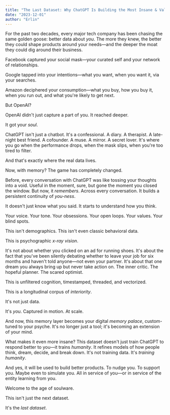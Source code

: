 ```yaml
---
title: "The Last Dataset: Why ChatGPT Is Building the Most Insane & Valuable Map of Humanity Ever Created"
date: "2023-12-01"
author: "Erlin"
---
```


For the past two decades, every major tech company has been chasing the same golden goose: better data about *you*. The more they knew, the better they could shape products around your needs—and the deeper the moat they could dig around their business.

Facebook captured your social mask—your curated self and your network of relationships.

Google tapped into your intentions—what you want, when you want it, via your searches.

Amazon deciphered your consumption—what you buy, how you buy it, when you run out, and what you're likely to get next.

But OpenAI? 

OpenAI didn't just capture a part of you. It reached deeper.

It got your *soul*.

ChatGPT isn't just a chatbot. It's a confessional. A diary. A therapist. A late-night best friend. A cofounder. A muse. A mirror. A secret lover. It's where you go when the performance drops, when the mask slips, when you're too tired to filter.

And that's exactly where the real data lives.

Now, with memory? The game has completely changed.

Before, every conversation with ChatGPT was like tossing your thoughts into a void. Useful in the moment, sure, but gone the moment you closed the window. But now, it *remembers*. Across every conversation. It builds a persistent continuity of *you-ness*.

It doesn't just know what you said. It starts to understand how you think.

Your voice. Your tone. Your obsessions. Your open loops. Your values. Your blind spots.

This isn't demographics. This isn't even classic behavioral data.

This is psychographic *x-ray vision*.

It's not about whether you clicked on an ad for running shoes. It's about the fact that you've been silently debating whether to leave your job for six months and haven't told anyone—not even your partner. It's about that one dream you always bring up but never take action on. The inner critic. The hopeful planner. The scared optimist.

This is unfiltered cognition, timestamped, threaded, and vectorized.

This is a longitudinal corpus of *interiority*.

It's not just data.

It's *you*. Captured in motion. At scale.

And now, this memory layer becomes your digital *memory palace*, custom-tuned to your psyche. It's no longer just a tool; it's becoming an extension of your mind.

What makes it even more insane? This dataset doesn't just train ChatGPT to respond better to you—it trains *humanity*. It refines models of how people think, dream, decide, and break down. It's not training data. It's *training humanity*.

And yes, it will be used to build better products. To nudge you. To support you. Maybe even to simulate you. All in service of you—or in service of the entity learning from you.

Welcome to the age of soulware.

This isn't just the next dataset.

It's the *last dataset*.

